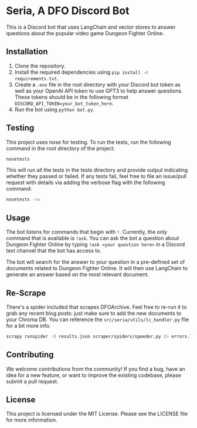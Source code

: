 # Seria, A DFO Discord Bot

This is a Discord bot that uses LangChain and vector stores to answer questions about the popular video game Dungeon Fighter Online.

## Installation

1. Clone the repository.
2. Install the required dependencies using `pip install -r requirements.txt`.
3. Create a `.env` file in the root directory with your Discord bot token as well as your OpenAI API token to use GPT3 to help answer questions. These tokens should be in the following format `DISCORD_API_TOKEN=your_bot_token_here`.
4. Run the bot using `python bot.py`.

## Testing

This project uses nose for testing. To run the tests, run the following command in the root directory of the project:

```bash
nosetests
```

This will run all the tests in the tests directory and provide output indicating whether they passed or failed. If any tests fail, feel free to file an issue/pull request with details via adding the verbose flag with the following command:

```bash
nosetests -vv
```

## Usage

The bot listens for commands that begin with `!`. Currently, the only command that is available is `!ask`. You can ask the bot a question about Dungeon Fighter Online by typing `!ask <your question here>` in a Discord text channel that the bot has access to. 

The bot will search for the answer to your question in a pre-defined set of documents related to Dungeon Fighter Online. It will then use LangChain to generate an answer based on the most relevant document.

## Re-Scrape

There's a spider included that scrapes DFOArchive. Feel free to re-run it to grab any recent blog posts: just make sure to add the new documents to your Chroma DB. You can reference the `src/seria/utils/lc_handler.py` file for a bit more info.

```bash
scrapy runspider -O results.json scraper/spiders/speeder.py 2> errors.log
```

## Contributing

We welcome contributions from the community! If you find a bug, have an idea for a new feature, or want to improve the existing codebase, please submit a pull request.

## License

This project is licensed under the MIT License. Please see the LICENSE file for more information.
